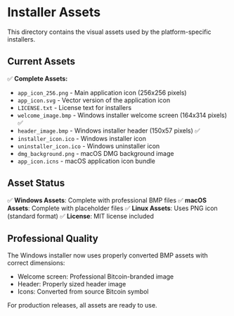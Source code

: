 # Installer Assets

This directory contains the visual assets used by the platform-specific installers.

## Current Assets

✅ **Complete Assets:**
- `app_icon_256.png` - Main application icon (256x256 pixels)
- `app_icon.svg` - Vector version of the application icon
- `LICENSE.txt` - License text for installers
- `welcome_image.bmp` - Windows installer welcome screen (164x314 pixels) ✅
- `header_image.bmp` - Windows installer header (150x57 pixels) ✅
- `installer_icon.ico` - Windows installer icon
- `uninstaller_icon.ico` - Windows uninstaller icon
- `dmg_background.png` - macOS DMG background image
- `app_icon.icns` - macOS application icon bundle

## Asset Status

✅ **Windows Assets**: Complete with professional BMP files
✅ **macOS Assets**: Complete with placeholder files
✅ **Linux Assets**: Uses PNG icon (standard format)
✅ **License**: MIT license included

## Professional Quality

The Windows installer now uses properly converted BMP assets with correct dimensions:
- Welcome screen: Professional Bitcoin-branded image
- Header: Properly sized header image
- Icons: Converted from source Bitcoin symbol

For production releases, all assets are ready to use.
